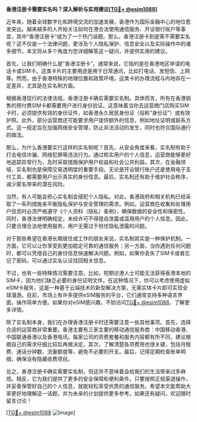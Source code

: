 **香港注册卡需要实名吗？深入解析与实用建议[[TG💪+ @esim1088](https://t.me/s/esim1088)]**

近年来，随着全球数字化和跨境交流的加速发展，香港作为国际金融中心的地位愈发突出。越来越多的人开始关注如何在港合法使用通信服务、开设银行账户等事宜，其中“香港注册卡”成为了一个热门话题。那么，香港注册卡到底需不需要实名呢？这不仅是一个法律问题，更涉及个人隐私保护、信息安全以及实际操作中的诸多细节。本文将从多个角度为您详细解答这一疑问，并提供实用的建议。

首先，让我们明确什么是“香港注册卡”。通常来说，它指的是在香港地区申请的电话卡或SIM卡。这类卡片的主要用途是用于日常通讯，比如打电话、发短信、上网等。然而，由于香港特殊的地理位置和政策环境，这类卡的办理流程与内地存在一定差异，尤其是在实名制方面。

根据香港现行的法律法规，香港注册卡确实需要实名制。具体而言，所有在香港销售的预付费SIM卡都需要用户进行身份验证。这意味着当你去运营商门店购买SIM卡时，必须提供有效的身份证件，如香港永久居民身份证（俗称“身份证”）或有效护照。此外，部分运营商还可能要求用户提供额外的信息，例如地址证明或联系方式。这一规定旨在加强网络安全管理，防止非法活动的发生，同时也符合国际通行的做法。

那么，为什么香港要实行这样的实名制呢？首先，从安全角度来看，实名制有助于打击电信诈骗、网络犯罪等违法行为。通过核实用户的个人信息，运营商能够更好地追踪异常行为，及时采取措施保护用户权益和社会公共利益。其次，在金融领域，实名制也是保障交易透明度的重要手段。无论是开设银行账户还是使用电子支付工具，都需要用户出示真实的身份信息。最后，实名制还有助于维护社会秩序，减少匿名带来的潜在风险。

当然，有人可能会担心实名制会侵犯个人隐私。对此，香港政府和相关机构已经采取了一系列措施来平衡隐私保护与安全管理的需求。例如，运营商在收集和处理用户信息时必须严格遵守《个人资料（隐私）条例》，确保数据的安全性和保密性。同时，香港法律明确规定，未经许可不得擅自泄露或滥用用户的个人信息。因此，只要合理合法地使用服务，用户无需过于担忧隐私泄露的问题。

对于那些希望在香港长期居住或工作的朋友来说，实名制其实是一种保护机制。一方面，它可以让你享受到更加稳定可靠的通信服务；另一方面，当你遇到任何问题时，都可以凭借自己的身份信息快速解决问题。例如，如果你丢失了SIM卡或者忘记了密码，可以通过实名认证找回相关信息。

不过，也有一些特殊情况需要注意。比如，短期访港人士可能无法获得香港本地的SIM卡，因为他们缺乏必要的身份证明文件。在这种情况下，你可以考虑使用虚拟eSIM卡服务，这是一种基于云端技术的新型解决方案，无需实体卡片即可实现全球漫游。目前，市场上有许多提供eSIM服务的平台，它们通常支持多种语言界面，操作简单方便。如果你对eSIM感兴趣，不妨访问[TG💪+ @esim1088](https://t.me/s/esim1088)，了解更多详情。

除了实名制本身，我们在办理香港注册卡时还需要注意一些其他事项。首先，选择合适的运营商非常重要。香港主要有三家主要的移动通信服务商：中国移动香港、中国联通香港以及香港电讯。每家公司的资费套餐和服务内容都有所不同，建议根据自己的需求仔细比较后再做决定。其次，了解清楚各项费用也很关键，包括月租费、通话分钟数、流量额度等，避免不必要的开支。最后，记得定期检查账单明细，确保没有隐藏收费项目。

总之，香港注册卡确实需要实名制，但这并不意味着会给我们的生活带来过多麻烦。相反，它为我们提供了更多的安全保障和便利条件。只要按照正规渠道操作，并妥善保管好自己的个人信息，就能轻松享受优质的通信服务。希望本文能帮助大家更好地理解这一话题，并为未来的计划提供更多参考。如果还有疑问，欢迎随时留言讨论！

[[TG💪+ @esim1088](https://t.me/s/esim1088) ![Image](https://i.postimg.cc/4NQfJmqS/Snipaste-2025-05-13-00-14-12.png)]